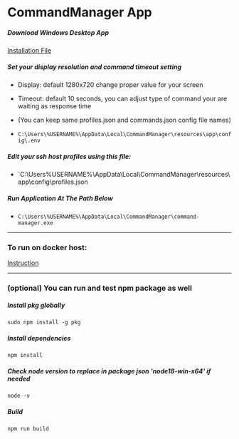 # CommandManager App

##### Download Windows Desktop App

[Installation File](https://drive.google.com/drive/folders/1Fw_sANe6mx-e9P2E3e_leCb6ssTtbbGt?usp=drive_link)

##### Set your display resolution and command timeout setting

- Display: default 1280x720 change proper value for your screen
- Timeout: default 10 seconds, you can adjust type of command your are waiting as response time
- (You can keep same profiles.json and commands.json config file names)

- `C:\Users\%USERNAME%\AppData\Local\CommandManager\resources\app\config\.env`

##### Edit your ssh host profiles using this file:

- `C:\Users\%USERNAME%\AppData\Local\CommandManager\resources\app\config\profiles.json

##### Run Application At The Path Below

- `C:\Users\%USERNAME%\AppData\Local\CommandManager\command-manager.exe`

---

### To run on docker host:

[Instruction](https://hub.docker.com/r/eaeoz/command-manager-docker)

---

### (optional) You can run and test npm package as well

##### Install pkg globally

`sudo npm install -g pkg`

##### Install dependencies

`npm install`

##### Check node version to replace in package json 'node18-win-x64' if needed

`node -v`

##### Build

`npm run build`
